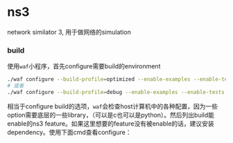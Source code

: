 # ns3
network similator 3, 用于做网络的simulation

### build
使用`waf`小程序，首先configure需要build的environment
```sh
./waf configure --build-profile=optimized --enable-examples --enable-tests
# 或者
./waf configure --build-profile=debug --enable-examples --enable-tests
```
相当于configure build的选项，`waf`会检查host计算机中的各种配置，因为一些option需要底层的一些library，（可以是c也可以是python）。然后列出build能enable的ns3 feature。如果这里想要的feature没有被enable的话，建议安装dependency。使用下面cmd查看configure：
```

```
